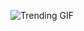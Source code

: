 ![Trending GIF](https://media1.giphy.com/media/v1.Y2lkPThiYjIxNzcyMGZqenhtbW0xMjluaTNmanl1ODhvNDZmcWp5cmF3dzRucTBiaTh5NSZlcD12MV9naWZzX3NlYXJjaCZjdD1n/2jMtpIi8mhE8ctiMtK/giphy.gif)
